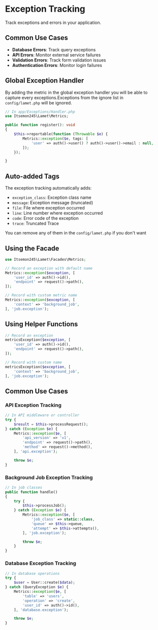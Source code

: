 # Exception Tracking

Track exceptions and errors in your application.

## Common Use Cases

- **Database Errors**: Track query exceptions
- **API Errors**: Monitor external service failures
- **Validation Errors**: Track form validation issues
- **Authentication Errors**: Monitor login failures

## Global Exception Handler
By adding the metric in the global exception handler you will be able to capture every exceptions.Exceptions from the ignore list in `config/lamet.php` will be ignored. 
```php
// In app/Exceptions/Handler.php
use Itsemon245\Lamet\Metrics;

public function register(): void
{
    $this->reportable(function (Throwable $e) {
        Metrics::exception($e, tags: [
            'user' => auth()->user() ? auth()->user()->email : null,
        ]);
    });

}
```

## Auto-added Tags

The exception tracking automatically adds:

- `exception_class`: Exception class name
- `message`: Exception message (truncated)
- `file`: File where exception occurred
- `line`: Line number where exception occurred
- `code`: Error code of the exception
- `trace`: Truncated Trace

You can remove any of them in the `config/lamet.php` if you don't want

## Using the Facade

```php
use Itsemon245\Lamet\Facades\Metrics;

// Record an exception with default name
Metrics::exception($exception, [
    'user_id' => auth()->id(),
    'endpoint' => request()->path(),
]);

// Record with custom metric name
Metrics::exception($exception, [
    'context' => 'background_job',
], 'job.exception');
```

## Using Helper Functions

```php
// Record an exception
metricsException($exception, [
    'user_id' => auth()->id(),
    'endpoint' => request()->path(),
]);

// Record with custom name
metricsException($exception, [
    'context' => 'background_job',
], 'job.exception');
```

## Common Use Cases

### API Exception Tracking

```php
// In API middleware or controller
try {
    $result = $this->processRequest();
} catch (Exception $e) {
    Metrics::exception($e, [
        'api_version' => 'v1',
        'endpoint' => request()->path(),
        'method' => request()->method(),
    ], 'api.exception');

    throw $e;
}
```

### Background Job Exception Tracking

```php
// In job classes
public function handle()
{
    try {
        $this->processJob();
    } catch (Exception $e) {
        Metrics::exception($e, [
            'job_class' => static::class,
            'queue' => $this->queue,
            'attempt' => $this->attempts(),
        ], 'job.exception');

        throw $e;
    }
}
```

### Database Exception Tracking

```php
// In database operations
try {
    $user = User::create($data);
} catch (QueryException $e) {
    Metrics::exception($e, [
        'table' => 'users',
        'operation' => 'create',
        'user_id' => auth()->id(),
    ], 'database.exception');

    throw $e;
}
```